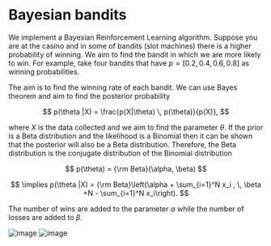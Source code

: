 # Bayesian bandits

We implement a Bayesian Reinforcement Learning algorithm. Suppose you are at the casino and in some of bandits (slot machines) there is a higher probability of winning. We aim to find the bandit in which we are more likely to win. For example, take four bandits that have $p=[0.2, \, 0.4, \, 0.6, \, 0.8]$ as winning probabilities.

The aim is to find the winning rate of each bandit. We can use Bayes theorem and aim to find the posterior probability

$$ p(\theta |X) = \frac{p(X|\theta) \, p(\theta)}{p(X)}, $$

where $X$ is the data collected and we aim to find the parameter $\theta$. If the prior is a Beta distribution and the likelihood is a Binomial then it can be shown that the posterior will also be a Beta distribution. Therefore, the Beta distribution is the conjugate distribution of the Binomial distribution

$$ p(\theta)  = {\rm Beta}(\alpha, \beta) $$

$$ \implies p(\theta |X)   = {\rm Beta}\left(\alpha + \sum_{i=1}^N x_i , \, \beta +N - \sum_{i=1}^N x_i\right). $$

The number of wins are added to the parameter $\alpha$ while the number of losses are added to $\beta$.

![image](https://github.com/alexisdpc/Bayesian_bandits/assets/124795834/065d831b-879e-414d-97a9-0cd0af840777)
![image](https://github.com/alexisdpc/Bayesian_bandits/assets/124795834/7e162af9-f843-4ff6-b4f3-c9d9aa4b3eaf)




